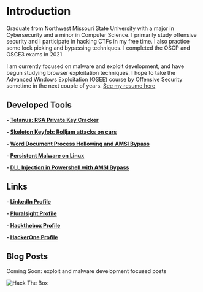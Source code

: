 # Introduction

Graduate from Northwest Missouri State University with a major in Cybersecurity and a minor in Computer Science. I primarily study offensive security and I participate in hacking CTFs in my free time. I also practice some lock picking and bypassing techniques. I completed the OSCP and OSCE3 exams in 2021.

I am currently focused on malware and exploit development, and have begun studying browser exploitation techniques. I hope to take the Advanced Windows Exploitation (OSEE) course by Offensive Security sometime in the next couple of years.
[See my resume here](resume2022.pdf)

## Developed Tools
**- [Tetanus: RSA Private Key Cracker](https://github.com/ForeverAnApple/Tetanus)**

**- [Skeleton Keyfob: Rolljam attacks on cars](https://github.com/ColeHouston/skeleton-keyfob)**

**- [Word Document Process Hollowing and AMSI Bypass](https://github.com/ColeHouston/word-vba-process-hollowing)**

**- [Persistent Malware on Linux](https://github.com/ColeHouston/linux-persistence-malware)**

**- [DLL Injection in Powershell with AMSI Bypass](https://github.com/ColeHouston/Powershell-DLL-Injection)**

## Links
**- [LinkedIn Profile](https://linkedin.com/in/cole-houston-1a91b2170)**

**- [Pluralsight Profile](https://app.pluralsight.com/profile/cole-houston)**

**- [Hackthebox Profile](https://www.hackthebox.eu/profile/114142)**

**- [HackerOne Profile](https://hackerone.com/rollie)**

## Blog Posts
Coming Soon: exploit and malware development focused posts


![Hack The Box](https://www.hackthebox.eu/badge/image/114142)
